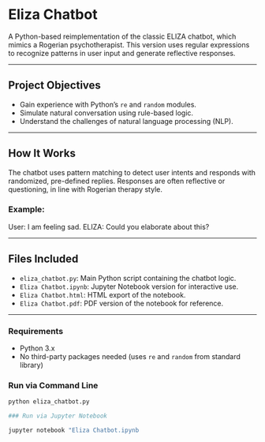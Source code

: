 # Eliza Chatbot 

A Python-based reimplementation of the classic ELIZA chatbot, which mimics a Rogerian psychotherapist. This version uses regular expressions to recognize patterns in user input and generate reflective responses. 

---

##  Project Objectives

- Gain experience with Python’s `re` and `random` modules.
- Simulate natural conversation using rule-based logic.
- Understand the challenges of natural language processing (NLP).

---

## How It Works

The chatbot uses pattern matching to detect user intents and responds with randomized, pre-defined replies. Responses are often reflective or questioning, in line with Rogerian therapy style.

### Example:

User: I am feeling sad.
ELIZA: Could you elaborate about this?


---

## Files Included

- `eliza_chatbot.py`: Main Python script containing the chatbot logic.
- `Eliza Chatbot.ipynb`: Jupyter Notebook version for interactive use.
- `Eliza Chatbot.html`: HTML export of the notebook.
- `Eliza Chatbot.pdf`: PDF version of the notebook for reference.

---

### Requirements

- Python 3.x
- No third-party packages needed (uses `re` and `random` from standard library)

### Run via Command Line

```bash
python eliza_chatbot.py

### Run via Jupyter Notebook

jupyter notebook "Eliza Chatbot.ipynb

